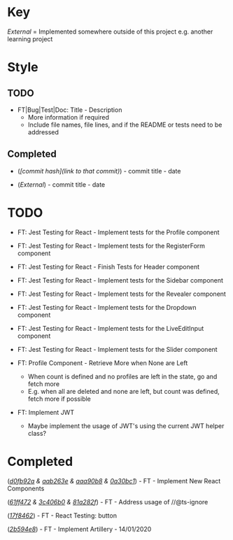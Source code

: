 # Key

*External* = Implemented somewhere outside of this project e.g. another learning project

# Style

## TODO

* FT|Bug|Test|Doc: Title - Description
    * More information if required
    * Include file names, file lines, and if the README or tests need to be addressed

## Completed

* (*[commit hash](link to that commit)*) - commit title - date

* (*External*) - commit title - date

# TODO

* FT: Jest Testing for React - Implement tests for the Profile component

* FT: Jest Testing for React - Implement tests for the RegisterForm component

* FT: Jest Testing for React - Finish Tests for Header component

* FT: Jest Testing for React - Implement tests for the Sidebar component

* FT: Jest Testing for React - Implement tests for the Revealer component

* FT: Jest Testing for React - Implement tests for the Dropdown component

* FT: Jest Testing for React - Implement tests for the LiveEditInput component

* FT: Jest Testing for React - Implement tests for the Slider component

* FT: Profile Component - Retrieve More when None are Left
    * When count is defined and no profiles are left in the state, go and fetch more
    * E.g. when all are deleted and none are left, but count was defined, fetch more if possible

* FT: Implement JWT
    * Maybe implement the usage of JWT's using the current JWT helper class?

# Completed

(*[d0fb92a](https://github.com/ebebbington/juanportal/commit/d0fb92aec704ba6df0267f2cf7ed65600095be82) & [aab263e](https://github.com/ebebbington/juanportal/commit/aab263eba1aa04d89e4b16c106c5a22a1b668a9d) & [aaa90b8](https://github.com/ebebbington/juanportal/commit/aaa90b844efc93d78bacdb11b565d809e2153e28) & [0a30bc1](https://github.com/ebebbington/juanportal/commit/0a30bc19e95bf5343a7212b724f52d85df663298)*) - FT - Implement New React Components

(*[61ff472](https://github.com/ebebbington/juanportal/commit/61ff472ec2d5335200f6da5f3164fc05b7385a3f) & [3c406b0](https://github.com/ebebbington/juanportal/commit/3c406b0a3b7207d9ef1f2d264b43c2a9650c0a2e) & [81a282f](https://github.com/ebebbington/juanportal/commit/81a282f5c54f0de8c4b25483ebe4821712719332)*) - FT - Address usage of //@ts-ignore

(*[17f8462](https://github.com/ebebbington/juanportal/commit/17f8462c1e8ec0f36bb0815079b774a6f1861a6b)*) - FT - React Testing: button

(*[2b594e8](https://github.com/ebebbington/juanportal/commit/2b594e8067a66a058217a598b18e433ec09b6b83)*) - FT - Implement Artillery - 14/01/2020
